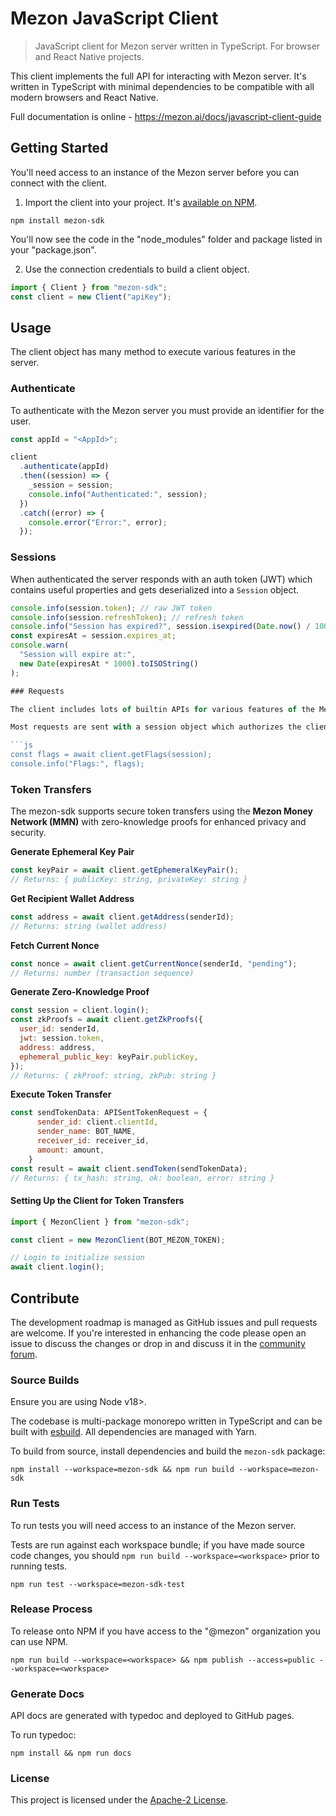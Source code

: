 # Mezon JavaScript Client

> JavaScript client for Mezon server written in TypeScript. For browser and React Native projects.

This client implements the full API for interacting with Mezon server. It's written in TypeScript with minimal dependencies to be compatible with all modern browsers and React Native.

Full documentation is online - https://mezon.ai/docs/javascript-client-guide

## Getting Started

You'll need access to an instance of the Mezon server before you can connect with the client.

1. Import the client into your project. It's [available on NPM](https://www.npmjs/package/mezon-sdk).

```shell
npm install mezon-sdk
```

You'll now see the code in the "node_modules" folder and package listed in your "package.json".

2. Use the connection credentials to build a client object.

```js
import { Client } from "mezon-sdk";
const client = new Client("apiKey");
```

## Usage

The client object has many method to execute various features in the server.

### Authenticate

To authenticate with the Mezon server you must provide an identifier for the user.

```js
const appId = "<AppId>";

client
  .authenticate(appId)
  .then((session) => {
    _session = session;
    console.info("Authenticated:", session);
  })
  .catch((error) => {
    console.error("Error:", error);
  });
```

### Sessions

When authenticated the server responds with an auth token (JWT) which contains useful properties and gets deserialized into a `Session` object.

```js
console.info(session.token); // raw JWT token
console.info(session.refreshToken); // refresh token
console.info("Session has expired?", session.isexpired(Date.now() / 1000));
const expiresAt = session.expires_at;
console.warn(
  "Session will expire at:",
  new Date(expiresAt * 1000).toISOString()
);

### Requests

The client includes lots of builtin APIs for various features of the Mezon server. These can be accessed with the methods which return Promise objects.

Most requests are sent with a session object which authorizes the client.

```js
const flags = await client.getFlags(session);
console.info("Flags:", flags);
```

### Token Transfers

The mezon-sdk supports secure token transfers using the **Mezon Money Network (MMN)** with zero-knowledge proofs for enhanced privacy and security.

**Generate Ephemeral Key Pair**

```js
const keyPair = await client.getEphemeralKeyPair();
// Returns: { publicKey: string, privateKey: string }
```

**Get Recipient Wallet Address**

```js
const address = await client.getAddress(senderId);
// Returns: string (wallet address)
```

**Fetch Current Nonce**

```js
const nonce = await client.getCurrentNonce(senderId, "pending");
// Returns: number (transaction sequence)
```

**Generate Zero-Knowledge Proof**

```js
const session = client.login();
const zkProofs = await client.getZkProofs({
  user_id: senderId,
  jwt: session.token,
  address: address,
  ephemeral_public_key: keyPair.publicKey,
});
// Returns: { zkProof: string, zkPub: string }
```

**Execute Token Transfer**

```js
const sendTokenData: APISentTokenRequest = {
      sender_id: client.clientId,
      sender_name: BOT_NAME,
      receiver_id: receiver_id,
      amount: amount,
    }
const result = await client.sendToken(sendTokenData);
// Returns: { tx_hash: string, ok: boolean, error: string }
```

#### Setting Up the Client for Token Transfers

```js
import { MezonClient } from "mezon-sdk";

const client = new MezonClient(BOT_MEZON_TOKEN);

// Login to initialize session
await client.login();
```

## Contribute

The development roadmap is managed as GitHub issues and pull requests are welcome. If you're interested in enhancing the code please open an issue to discuss the changes or drop in and discuss it in the [community forum](https://forum.mezon.ai).

### Source Builds

Ensure you are using Node v18>.

The codebase is multi-package monorepo written in TypeScript and can be built with [esbuild](https://github.com/evanw/esbuild). All dependencies are managed with Yarn.

To build from source, install dependencies and build the `mezon-sdk` package:

```shell
npm install --workspace=mezon-sdk && npm run build --workspace=mezon-sdk
```

### Run Tests

To run tests you will need access to an instance of the Mezon server.

Tests are run against each workspace bundle; if you have made source code changes, you should `npm run build --workspace=<workspace>` prior to running tests.

```shell
npm run test --workspace=mezon-sdk-test
```

### Release Process

To release onto NPM if you have access to the "@mezon" organization you can use NPM.

```shell
npm run build --workspace=<workspace> && npm publish --access=public --workspace=<workspace>
```

### Generate Docs

API docs are generated with typedoc and deployed to GitHub pages.

To run typedoc:

```
npm install && npm run docs
```

### License

This project is licensed under the [Apache-2 License](https://github.com/mezon/mezon/blob/master/LICENSE).
